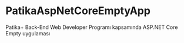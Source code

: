 # PatikaAspNetCoreEmptyApp
Patika+ Back-End Web Developer Programı kapsamında ASP.NET Core Empty uygulaması
